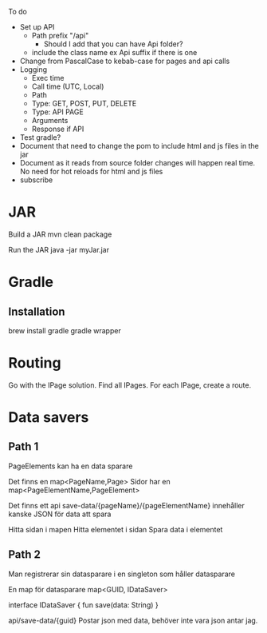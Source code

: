 
To do
- Set up API
  - Path prefix "/api" 
    - Should I add that you can have Api folder?
  - include the class name ex Api suffix if there is one
- Change from PascalCase to kebab-case for pages and api calls
- Logging
  - Exec time
  - Call time (UTC, Local)
  - Path
  - Type: GET, POST, PUT, DELETE
  - Type: API PAGE
  - Arguments
  - Response if API
- Test gradle?
- Document that need to change the pom to include html and js files in the jar
- Document as it reads from source folder changes will happen real time. No need for hot reloads for html and js files
- subscribe


# JAR
Build a JAR
mvn clean package

Run the JAR
java -jar myJar.jar

# Gradle
## Installation
brew install gradle
gradle wrapper

# Routing 
Go with the IPage solution. 
Find all IPages. 
For each IPage, create a route.


# Data savers
## Path 1
PageElements kan ha en data sparare

Det finns en map<PageName,Page>
Sidor har en map<PageElementName,PageElement>

Det finns ett api save-data/{pageName}/{pageElementName}
innehåller kanske JSON för data att spara

Hitta sidan i mapen
Hitta elementet i sidan
Spara data i elementet


## Path 2

Man registrerar sin datasparare i en singleton som håller datasparare

En map för datasparare
map<GUID, IDataSaver>

interface IDataSaver {
    fun save(data: String)
}

api/save-data/{guid}
Postar json med data, behöver inte vara json antar jag.